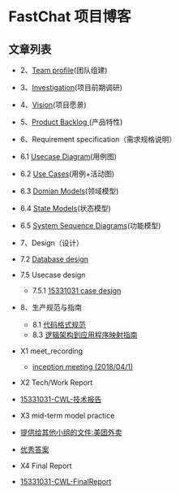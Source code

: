 # FastChat 项目博客

## 文章列表

 - 2、[Team profile](./posts/2Teamprofile.md)(团队组建)
 - 3、[Investigation](./posts/3Investigation.md)(项目前期调研)
 - 4、[Vision](./posts/4Vision.md)(项目愿景)
 - 5、[Product Backlog ](./posts/5ProductBacklog.md)(产品特性)
 - 6、Requirement specification（需求规格说明）
  - 6.1 [Usecase Diagram](./posts/6.1UsecaseDiagram.md)(用例图)
  - 6.2 [Use Cases](./posts/6.2UseCases.md)(用例+活动图)
  - 6.3 [Domian Models](./posts/6.3DomianModels.md)(领域模型)
  - 6.4 [State Models](./posts/6.4StateModels.md)(状态模型)
  - 6.5 [System Sequence Diagrams](./posts/6.5SystemSequenceDiagrams.md)(功能模型) 
 - 7、Design（设计）
  - 7.2  [Database design](./posts/7.2.1用户及权限系统数据库设计.md)
  - 7.5 Usecase design
     - 7.5.1  [15331031 case design](./posts/7.5.1创建群聊casedesign.md)
 - 8、生产规范与指南
   - 8.1  [代码格式规范](./posts/8.1XX代码规范.md)
   - 8.3 [逻辑架构到应用程序映射指南](./posts/8.3逻辑架构到应用程序映射指南.md)
 - X1 meet_recording
   - [inception meeting (2018/04/1)](./posts/第一次会议记录.md)

 - X2 Tech/Work Report
  - [15331031-CWL-技术报告](https://blog.csdn.net/qq_31663969/article/details/79944863)

 - X3 mid-term model practice
  - [提供给其他小组的文件:美团外卖](https://github.com/SYSU703/Dashboard/blob/master/images/15331031-%E7%BE%8E%E5%9B%A2%E5%A4%96%E5%8D%96.pdf)
  - [优秀答案](https://blog.csdn.net/timso1997/article/details/80304363)
 - X4 Final Report
  - [15331031-CWL-FinalReport](./posts/15331031-CWL-FinalReport.md)
